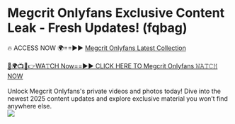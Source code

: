 # Megcrit Onlyfans Exclusive Content Leak - Fresh Updates! (fqbag)

🔥 ACCESS NOW 🌍==►► <a href="https://tinyurl.com/kvy9nzfs" rel="nofollow">Megcrit Onlyfans Latest Collection</a>
<br><br>
[🔴🌍📺📱👉WA𝚃CH Now==►► CLICK HERE TO Megcrit Onlyfans 𝚆𝙰𝚃𝙲𝙷 NOW](https://tinyurl.com/kvy9nzfs)
<br><br>
Unlock Megcrit Onlyfans's private videos and photos today! Dive into the newest 2025 content updates and explore exclusive material you won’t find anywhere else.
<br>
<a href="https://tinyurl.com/kvy9nzfs" rel="nofollow" data-target="animated-image.originalLink"><img src="https://camo.githubusercontent.com/8a4f000d20f83aca3bf7ec5f350d767afa0574a8a352519fd8cfa583a6f93a33/68747470733a2f2f692e696d6775722e636f6d2f644a486b345a712e676966" data-canonical-src="https://i.imgur.com/dJHk4Zq.gif" style="max-width: 100%; display: inline-block;" data-target="animated-image.originalImage"></a>
<br>
